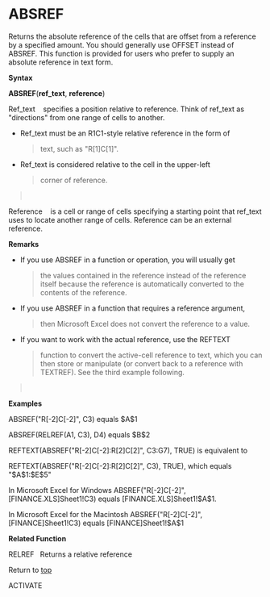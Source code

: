 ABSREF
======

Returns the absolute reference of the cells that are offset from a
reference by a specified amount. You should generally use OFFSET instead
of ABSREF. This function is provided for users who prefer to supply an
absolute reference in text form.

**Syntax**

**ABSREF**(**ref\_text**, **reference**)

Ref\_text    specifies a position relative to reference. Think of
ref\_text as \"directions\" from one range of cells to another.

-   Ref\_text must be an R1C1-style relative reference in the form of
    > text, such as \"R\[1\]C\[1\]\".

-   Ref\_text is considered relative to the cell in the upper-left
    > corner of reference.

>  

Reference    is a cell or range of cells specifying a starting point
that ref\_text uses to locate another range of cells. Reference can be
an external reference.

**Remarks**

-   If you use ABSREF in a function or operation, you will usually get
    > the values contained in the reference instead of the reference
    > itself because the reference is automatically converted to the
    > contents of the reference.

-   If you use ABSREF in a function that requires a reference argument,
    > then Microsoft Excel does not convert the reference to a value.

-   If you want to work with the actual reference, use the REFTEXT
    > function to convert the active-cell reference to text, which you
    > can then store or manipulate (or convert back to a reference with
    > TEXTREF). See the third example following.

>  

**Examples**

ABSREF(\"R\[-2\]C\[-2\]\", C3) equals \$A\$1

ABSREF(RELREF(A1, C3), D4) equals \$B\$2

REFTEXT(ABSREF(\"R\[-2\]C\[-2\]:R\[2\]C\[2\]\", C3:G7), TRUE) is
equivalent to

REFTEXT(ABSREF(\"R\[-2\]C\[-2\]:R\[2\]C\[2\]\", C3), TRUE), which equals
\"\$A\$1:\$E\$5\"

In Microsoft Excel for Windows ABSREF(\"R\[-2\]C\[-2\]\",
\[FINANCE.XLS\]Sheet1!C3) equals \[FINANCE.XLS\]Sheet1!\$A\$1.

In Microsoft Excel for the Macintosh ABSREF(\"R\[-2\]C\[-2\]\",
\[FINANCE\]Sheet1!C3) equals \[FINANCE\]Sheet1!\$A\$1

**Related Function**

RELREF   Returns a relative reference

Return to [top](#A)

ACTIVATE
